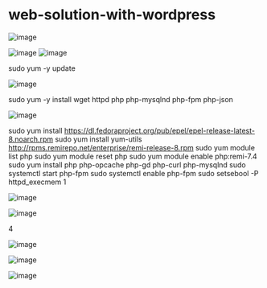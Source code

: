 # web-solution-with-wordpress



![image](https://github.com/user-attachments/assets/a52aae83-bda3-4fbd-9a2c-a31100a20812)


![image](https://github.com/user-attachments/assets/bc822ae7-af9d-4144-b7ac-22985719c56a)
![image](https://github.com/user-attachments/assets/f4254b8c-5619-47bb-aaf3-b6b36dbc1992)




sudo yum -y update

![image](https://github.com/user-attachments/assets/23ecaf49-38f8-4ea1-a6bf-55b81536eeda)

sudo yum -y install wget httpd php php-mysqlnd php-fpm php-json

![image](https://github.com/user-attachments/assets/bd0b4921-5a37-452e-b717-f7cfb3798de6)


sudo yum install https://dl.fedoraproject.org/pub/epel/epel-release-latest-8.noarch.rpm
sudo yum install yum-utils http://rpms.remirepo.net/enterprise/remi-release-8.rpm
sudo yum module list php
sudo yum module reset php
sudo yum module enable php:remi-7.4
sudo yum install php php-opcache php-gd php-curl php-mysqlnd
sudo systemctl start php-fpm
sudo systemctl enable php-fpm 
sudo setsebool -P httpd_execmem 1


![image](https://github.com/user-attachments/assets/6c4e1612-7e27-4cf6-aeb0-f477134e06d2)


![image](https://github.com/user-attachments/assets/65437ce6-cef1-4a96-b1fe-c9b11891a31e)



4

![image](https://github.com/user-attachments/assets/898d1deb-941f-4c32-abf6-ab7498ce53a8)



![image](https://github.com/user-attachments/assets/662954ff-b22d-46f1-b058-80d181f56681)


![image](https://github.com/user-attachments/assets/2989aace-8d65-496e-9499-77f7841b25da)






